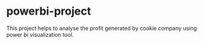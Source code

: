 # powerbi-project
This  project helps to analyse the profit generated by cookie company using power bi visualization tool.
